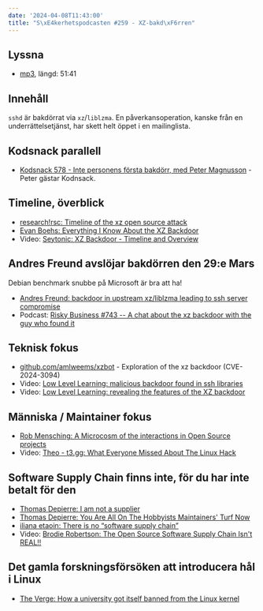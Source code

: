 ```yaml
---
date: '2024-04-08T11:43:00'
title: "S\xE4kerhetspodcasten #259 - XZ-bakd\xF6rren"
---
```

## Lyssna
* [mp3](https://traffic.libsyn.com/secure/sakerhetspodcasten/2024-04-03_xz_liblzma_ssh_backdoor.mp3?dest-id=117848), längd: 51:41

## Innehåll

`sshd` är bakdörrat via `xz`/`liblzma`.
En påverkansoperation, kanske från en underrättelsetjänst, har skett helt öppet i en mailinglista.

## Kodsnack parallell

* [Kodsnack 578 - Inte personens första bakdörr, med Peter Magnusson](https://kodsnack.se/578/) - Peter gästar Kodnsack.

## Timeline, överblick

* [research!rsc: Timeline of the xz open source attack](https://research.swtch.com/xz-timeline)
* [Evan Boehs: Everything I Know About the XZ Backdoor](https://boehs.org/node/everything-i-know-about-the-xz-backdoor)
* Video: [Seytonic: XZ Backdoor - Timeline and Overview](https://www.youtube.com/watch?v=MllrK4XSJxc)

## Andres Freund avslöjar bakdörren den 29:e Mars

Debian benchmark snubbe på Microsoft är bra att ha!

* [Andres Freund: backdoor in upstream xz/liblzma leading to ssh server compromise](https://www.openwall.com/lists/oss-security/2024/03/29/4)
* Podcast: [Risky Business #743 -- A chat about the xz backdoor with the guy who found it](https://risky.biz/RB743/)

## Teknisk fokus

* [github.com/amlweems/xzbot](https://github.com/amlweems/xzbot) - Exploration of the xz backdoor (CVE-2024-3094)
* Video: [Low Level Learning: malicious backdoor found in ssh libraries](https://youtu.be/jqjtNDtbDNI)
* Video: [Low Level Learning: revealing the features of the XZ backdoor](https://www.youtube.com/watch?v=vV_WdTBbww4)

## Människa / Maintainer fokus

* [Rob Mensching: A Microcosm of the interactions in Open Source projects](https://robmensching.com/blog/posts/2024/03/30/a-microcosm-of-the-interactions-in-open-source-projects/)
* Video: [Theo - t3․gg: What Everyone Missed About The Linux Hack](https://www.youtube.com/watch?v=0pT-dWpmwhA)

## Software Supply Chain finns inte, för du har inte betalt för den

* [Thomas Depierre: I am not a supplier](https://www.softwaremaxims.com/blog/not-a-supplier)
* [Thomas Depierre: You Are All On The Hobbyists Maintainers' Turf Now](https://www.softwaremaxims.com/blog/open-source-hobbyists-turf)
* [iliana etaoin: There is no “software supply chain”](https://iliana.fyi/blog/software-supply-chain/)
* Video: [Brodie Robertson: The Open Source Software Supply Chain Isn't REAL!!](https://www.youtube.com/watch?v=yt0S_xN5b94)

## Det gamla forskningsförsöken att introducera hål i Linux

* [The Verge: How a university got itself banned from the Linux kernel](https://www.theverge.com/2021/4/30/22410164/linux-kernel-university-of-minnesota-banned-open-source)

